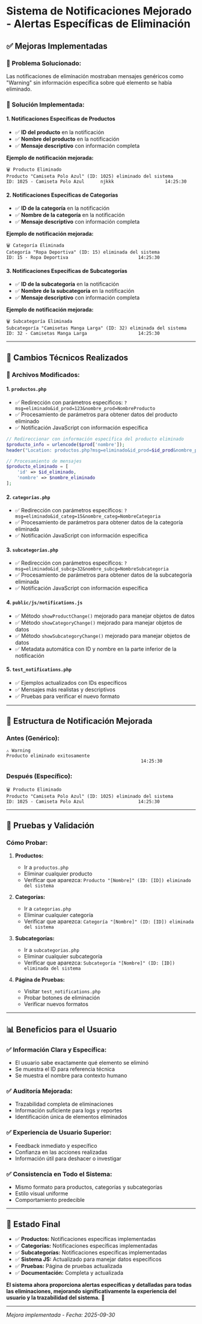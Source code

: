 # Sistema de Notificaciones Mejorado - Alertas Específicas de Eliminación

## ✅ **Mejoras Implementadas**

### **🎯 Problema Solucionado:**
Las notificaciones de eliminación mostraban mensajes genéricos como "Warning" sin información específica sobre qué elemento se había eliminado.

### **🚀 Solución Implementada:**

#### **1. Notificaciones Específicas de Productos**
- ✅ **ID del producto** en la notificación
- ✅ **Nombre del producto** en la notificación  
- ✅ **Mensaje descriptivo** con información completa

**Ejemplo de notificación mejorada:**
```
🗑️ Producto Eliminado
Producto "Camiseta Polo Azul" (ID: 1025) eliminado del sistema
ID: 1025 - Camiseta Polo Azul      njkkk                   14:25:30
```

#### **2. Notificaciones Específicas de Categorías** 
- ✅ **ID de la categoría** en la notificación
- ✅ **Nombre de la categoría** en la notificación
- ✅ **Mensaje descriptivo** con información completa

**Ejemplo de notificación mejorada:**
```
🗑️ Categoría Eliminada  
Categoría "Ropa Deportiva" (ID: 15) eliminada del sistema
ID: 15 - Ropa Deportiva                          14:25:30
```

#### **3. Notificaciones Específicas de Subcategorías**
- ✅ **ID de la subcategoría** en la notificación
- ✅ **Nombre de la subcategoría** en la notificación  
- ✅ **Mensaje descriptivo** con información completa

**Ejemplo de notificación mejorada:**
```
🗑️ Subcategoría Eliminada
Subcategoría "Camisetas Manga Larga" (ID: 32) eliminada del sistema  
ID: 32 - Camisetas Manga Larga                   14:25:30
```

---

## 🔧 **Cambios Técnicos Realizados**

### **📁 Archivos Modificados:**

#### **1. `productos.php`**
- ✅ Redirección con parámetros específicos: `?msg=eliminado&id_prod=123&nombre_prod=NombreProducto`
- ✅ Procesamiento de parámetros para obtener datos del producto eliminado
- ✅ Notificación JavaScript con información específica

```php
// Redireccionar con información específica del producto eliminado
$producto_info = urlencode($prod['nombre']);
header("Location: productos.php?msg=eliminado&id_prod=$id_prod&nombre_prod=$producto_info");

// Procesamiento de mensajes
$producto_eliminado = [
    'id' => $id_eliminado,
    'nombre' => $nombre_eliminado
];
```

#### **2. `categorias.php`**
- ✅ Redirección con parámetros específicos: `?msg=eliminado&id_categ=15&nombre_categ=NombreCategoria`
- ✅ Procesamiento de parámetros para obtener datos de la categoría eliminada
- ✅ Notificación JavaScript con información específica

#### **3. `subcategorias.php`**
- ✅ Redirección con parámetros específicos: `?msg=eliminado&id_subcg=32&nombre_subcg=NombreSubcategoria`
- ✅ Procesamiento de parámetros para obtener datos de la subcategoría eliminada
- ✅ Notificación JavaScript con información específica

#### **4. `public/js/notifications.js`**
- ✅ Método `showProductChange()` mejorado para manejar objetos de datos
- ✅ Método `showCategoryChange()` mejorado para manejar objetos de datos  
- ✅ Método `showSubcategoryChange()` mejorado para manejar objetos de datos
- ✅ Metadata automática con ID y nombre en la parte inferior de la notificación

#### **5. `test_notifications.php`**
- ✅ Ejemplos actualizados con IDs específicos
- ✅ Mensajes más realistas y descriptivos
- ✅ Pruebas para verificar el nuevo formato

---

## 🎨 **Estructura de Notificación Mejorada**

### **Antes (Genérico):**
```
⚠️ Warning
Producto eliminado exitosamente
                                                  14:25:30
```

### **Después (Específico):**
```
🗑️ Producto Eliminado
Producto "Camiseta Polo Azul" (ID: 1025) eliminado del sistema
ID: 1025 - Camiseta Polo Azul                    14:25:30
```

---

## 🧪 **Pruebas y Validación**

### **Cómo Probar:**

1. **Productos:**
   - Ir a `productos.php`
   - Eliminar cualquier producto
   - Verificar que aparezca: `Producto "[Nombre]" (ID: [ID]) eliminado del sistema`

2. **Categorías:**
   - Ir a `categorias.php` 
   - Eliminar cualquier categoría
   - Verificar que aparezca: `Categoría "[Nombre]" (ID: [ID]) eliminada del sistema`

3. **Subcategorías:**
   - Ir a `subcategorias.php`
   - Eliminar cualquier subcategoría
   - Verificar que aparezca: `Subcategoría "[Nombre]" (ID: [ID]) eliminada del sistema`

4. **Página de Pruebas:**
   - Visitar `test_notifications.php`
   - Probar botones de eliminación
   - Verificar nuevos formatos

---

## 📊 **Beneficios para el Usuario**

### **✅ Información Clara y Específica:**
- El usuario sabe exactamente qué elemento se eliminó
- Se muestra el ID para referencia técnica
- Se muestra el nombre para contexto humano

### **✅ Auditoría Mejorada:**
- Trazabilidad completa de eliminaciones
- Información suficiente para logs y reportes
- Identificación única de elementos eliminados

### **✅ Experiencia de Usuario Superior:**
- Feedback inmediato y específico
- Confianza en las acciones realizadas
- Información útil para deshacer o investigar

### **✅ Consistencia en Todo el Sistema:**
- Mismo formato para productos, categorías y subcategorías
- Estilo visual uniforme
- Comportamiento predecible

---

## 🚀 **Estado Final**

- ✅ **Productos:** Notificaciones específicas implementadas
- ✅ **Categorías:** Notificaciones específicas implementadas  
- ✅ **Subcategorías:** Notificaciones específicas implementadas
- ✅ **Sistema JS:** Actualizado para manejar datos específicos
- ✅ **Pruebas:** Página de pruebas actualizada
- ✅ **Documentación:** Completa y actualizada

**El sistema ahora proporciona alertas específicas y detalladas para todas las eliminaciones, mejorando significativamente la experiencia del usuario y la trazabilidad del sistema.** 🎉

---
*Mejora implementada - Fecha: 2025-09-30*